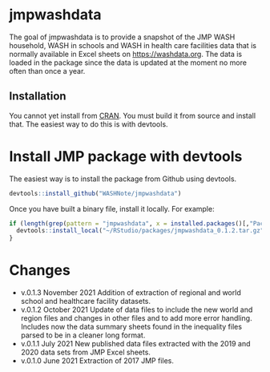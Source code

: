 
<!-- README.md is generated from README.Rmd. Please edit that file -->

# jmpwashdata

<!-- badges: start -->
<!-- badges: end -->

The goal of jmpwashdata is to provide a snapshot of the JMP WASH
household, WASH in schools and WASH in health care facilities data that
is normally available in Excel sheets on <https://washdata.org>. The
data is loaded in the package since the data is updated at the moment no
more often than once a year.

## Installation

You cannot yet install from [CRAN](https://CRAN.R-project.org). You must
build it from source and install that. The easiest way to do this is
with devtools.

# Install JMP package with devtools

The easiest way is to install the package from Github using devtools.
``` r
devtools::install_github("WASHNote/jmpwashdata")
```

Once you have built a binary file, install it locally. For example:

``` r
if (length(grep(pattern = "jmpwashdata", x = installed.packages()[,"Package"])) == 0) {
  devtools::install_local("~/RStudio/packages/jmpwashdata_0.1.2.tar.gz")
}
```

# Changes

-   v.0.1.3 November 2021 Addition of extraction of regional and world
    school and healthcare facility datasets.
-   v.0.1.2 October 2021 Update of data files to include the new world
    and region files and changes in other files and to add more error
    handling. Includes now the data summary sheets found in the
    inequality files parsed to be in a cleaner long format.
-   v.0.1.1 July 2021 New published data files extracted with the 2019
    and 2020 data sets from JMP Excel sheets.
-   v.0.1.0 June 2021 Extraction of 2017 JMP files.
